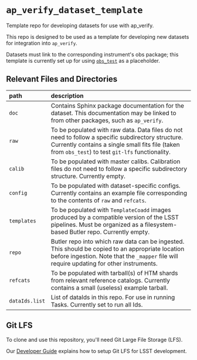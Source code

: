 `ap_verify_dataset_template`
============================

Template repo for developing datasets for use with ap_verify.

This repo is designed to be used as a template for developing new datasets for integration into `ap_verify`.

Datasets must link to the corresponding instrument's obs package; this template is currently set up for using [`obs_test`](https://github.com/lsst/obs_test/) as a placeholder.

Relevant Files and Directories
------------------------------
path                  | description
:---------------------|:-----------------------------
`doc`                 | Contains Sphinx package documentation for the dataset. This documentation may be linked to from other packages, such as `ap_verify`.
`raw`                 | To be populated with raw data. Data files do not need to follow a specific subdirectory structure. Currently contains a single small fits file (taken from `obs_test`) to test `git-lfs` functionality.
`calib`               | To be populated with master calibs. Calibration files do not need to follow a specific subdirectory structure. Currently empty.
`config`              | To be populated with dataset-specific configs. Currently contains an example file corresponding to the contents of `raw` and `refcats`.
`templates`           | To be populated with `TemplateCoadd` images produced by a compatible version of the LSST pipelines. Must be organized as a filesystem-based Butler repo. Currently empty.
`repo`                | Butler repo into which raw data can be ingested.  This should be copied to an appropriate location before ingestion.  Note that the `_mapper` file will require updating for other instruments.
`refcats`             | To be populated with tarball(s) of HTM shards from relevant reference catalogs. Currently contains a small (useless) example tarball.
`dataIds.list`        | List of dataIds in this repo. For use in running Tasks. Currently set to run all Ids.


Git LFS
-------

To clone and use this repository, you'll need Git Large File Storage (LFS).

Our [Developer Guide](http://developer.lsst.io/en/latest/tools/git_lfs.html) explains how to setup Git LFS for LSST development.


